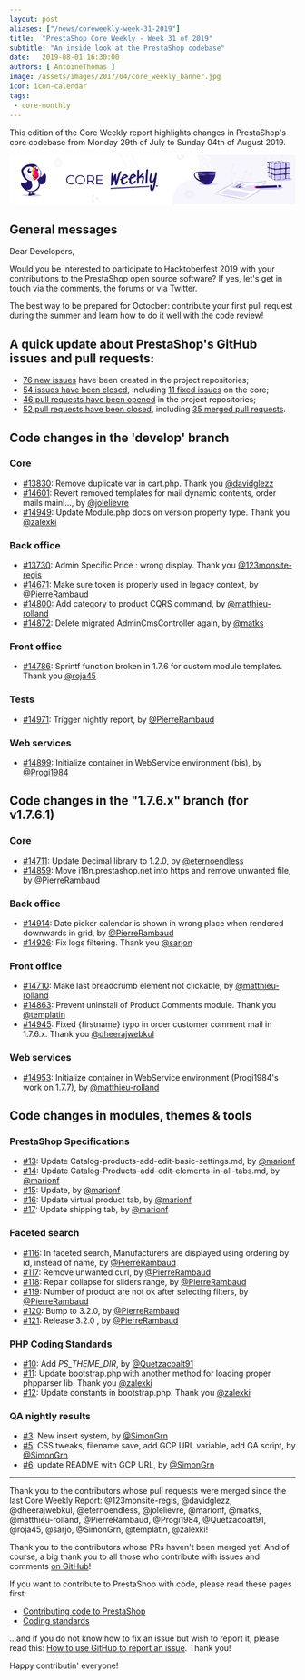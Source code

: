 ```yaml
---
layout: post
aliases: ["/news/coreweekly-week-31-2019"]
title:  "PrestaShop Core Weekly - Week 31 of 2019"
subtitle: "An inside look at the PrestaShop codebase"
date:   2019-08-01 16:30:00
authors: [ AntoineThomas ]
image: /assets/images/2017/04/core_weekly_banner.jpg
icon: icon-calendar
tags:
 - core-monthly
---
```


This edition of the Core Weekly report highlights changes in PrestaShop's core codebase from Monday 29th of July to Sunday 04th of August 2019.

![Core Weekly banner](/assets/images/2018/12/banner-core-weekly.jpg)


## General messages

Dear Developers,

Would you be interested to participate to Hacktoberfest 2019 with your contributions to the PrestaShop open source software? If yes, let's get in touch via the comments, the forums or via Twitter.

The best way to be prepared for Octocber: contribute your first pull request during the summer and learn how to do it well with the code review!


## A quick update about PrestaShop's GitHub issues and pull requests:

- [76 new issues](https://github.com/search?q=org%3APrestaShop+is%3Apublic++-repo%3Aprestashop%2Fprestashop.github.io++is%3Aissue+created%3A2019-07-29..2019-08-04) have been created in the project repositories;
- [54 issues have been closed](https://github.com/search?q=org%3APrestaShop+is%3Apublic++-repo%3Aprestashop%2Fprestashop.github.io++is%3Aissue+closed%3A2019-07-29..2019-08-04), including [11 fixed issues](https://github.com/search?q=org%3APrestaShop+is%3Apublic++-repo%3Aprestashop%2Fprestashop.github.io++is%3Aissue+label%3Afixed+closed%3A2019-07-29..2019-08-04) on the core;
- [46 pull requests have been opened](https://github.com/search?q=org%3APrestaShop+is%3Apublic++-repo%3Aprestashop%2Fprestashop.github.io++is%3Apr+created%3A2019-07-29..2019-08-04) in the project repositories;
- [52 pull requests have been closed](https://github.com/search?q=org%3APrestaShop+is%3Apublic++-repo%3Aprestashop%2Fprestashop.github.io++is%3Apr+closed%3A2019-07-29..2019-08-04), including [35 merged pull requests](https://github.com/search?q=org%3APrestaShop+is%3Apublic++-repo%3Aprestashop%2Fprestashop.github.io++is%3Apr+merged%3A2019-07-29..2019-08-04).


## Code changes in the 'develop' branch

### Core

* [#13830](https://github.com/PrestaShop/PrestaShop/pull/13830): Remove duplicate var in cart.php. Thank you [@davidglezz](https://github.com/davidglezz)
* [#14601](https://github.com/PrestaShop/PrestaShop/pull/14601): Revert removed templates for mail dynamic contents, order mails mainl…, by [@jolelievre](https://github.com/jolelievre)
* [#14949](https://github.com/PrestaShop/PrestaShop/pull/14949): Update Module.php docs on version property type. Thank you [@zalexki](https://github.com/zalexki)


### Back office

* [#13730](https://github.com/PrestaShop/PrestaShop/pull/13730): Admin Specific Price : wrong display. Thank you [@123monsite-regis](https://github.com/123monsite-regis)
* [#14671](https://github.com/PrestaShop/PrestaShop/pull/14671): Make sure token is properly used in legacy context, by [@PierreRambaud](https://github.com/PierreRambaud)
* [#14800](https://github.com/PrestaShop/PrestaShop/pull/14800): Add category to product CQRS command, by [@matthieu-rolland](https://github.com/matthieu-rolland)
* [#14872](https://github.com/PrestaShop/PrestaShop/pull/14872): Delete migrated AdminCmsController again, by [@matks](https://github.com/matks)


### Front office

* [#14786](https://github.com/PrestaShop/PrestaShop/pull/14786): Sprintf function broken in 1.7.6 for custom module templates. Thank you [@roja45](https://github.com/roja45)


### Tests

* [#14971](https://github.com/PrestaShop/PrestaShop/pull/14971): Trigger nightly report, by [@PierreRambaud](https://github.com/PierreRambaud)


### Web services

* [#14899](https://github.com/PrestaShop/PrestaShop/pull/14899): Initialize container in WebService environment (bis), by [@Progi1984](https://github.com/Progi1984)


## Code changes in the "1.7.6.x" branch (for v1.7.6.1)

### Core

* [#14711](https://github.com/PrestaShop/PrestaShop/pull/14711): Update Decimal library to 1.2.0, by [@eternoendless](https://github.com/eternoendless)
* [#14859](https://github.com/PrestaShop/PrestaShop/pull/14859): Move i18n.prestashop.net into https and remove unwanted file, by [@PierreRambaud](https://github.com/PierreRambaud)


### Back office

* [#14914](https://github.com/PrestaShop/PrestaShop/pull/14914): Date picker calendar is shown in wrong place when rendered downwards in grid, by [@PierreRambaud](https://github.com/PierreRambaud)
* [#14926](https://github.com/PrestaShop/PrestaShop/pull/14926): Fix logs filtering. Thank you [@sarjon](https://github.com/sarjon)


### Front office

* [#14710](https://github.com/PrestaShop/PrestaShop/pull/14710): Make last breadcrumb element not clickable, by [@matthieu-rolland](https://github.com/matthieu-rolland)
* [#14863](https://github.com/PrestaShop/PrestaShop/pull/14863): Prevent uninstall of Product Comments module. Thank you [@templatin](https://github.com/templatin)
* [#14945](https://github.com/PrestaShop/PrestaShop/pull/14945): Fixed {firstname} typo in order customer comment mail in 1.7.6.x. Thank you [@dheerajwebkul](https://github.com/dheerajwebkul)


### Web services

* [#14953](https://github.com/PrestaShop/PrestaShop/pull/14953): Initialize container in WebService environment (Progi1984's work on 1.7.7), by [@matthieu-rolland](https://github.com/matthieu-rolland)


## Code changes in modules, themes & tools

### PrestaShop Specifications

* [#13](https://github.com/PrestaShop/prestashop-specs/pull/13): Update Catalog-products-add-edit-basic-settings.md, by [@marionf](https://github.com/marionf)
* [#14](https://github.com/PrestaShop/prestashop-specs/pull/14): Update Catalog-Products-add-edit-elements-in-all-tabs.md, by [@marionf](https://github.com/marionf)
* [#15](https://github.com/PrestaShop/prestashop-specs/pull/15): Update, by [@marionf](https://github.com/marionf)
* [#16](https://github.com/PrestaShop/prestashop-specs/pull/16): Update virtual product tab, by [@marionf](https://github.com/marionf)
* [#17](https://github.com/PrestaShop/prestashop-specs/pull/17): Update shipping tab, by [@marionf](https://github.com/marionf)


### Faceted search

* [#116](https://github.com/PrestaShop/ps_facetedsearch/pull/116): In faceted search, Manufacturers are displayed using ordering by id, instead of name, by [@PierreRambaud](https://github.com/PierreRambaud)
* [#117](https://github.com/PrestaShop/ps_facetedsearch/pull/117): Remove unwanted curl, by [@PierreRambaud](https://github.com/PierreRambaud)
* [#118](https://github.com/PrestaShop/ps_facetedsearch/pull/118): Repair collapse for sliders range, by [@PierreRambaud](https://github.com/PierreRambaud)
* [#119](https://github.com/PrestaShop/ps_facetedsearch/pull/119): Number of product are not ok after selecting filters, by [@PierreRambaud](https://github.com/PierreRambaud)
* [#120](https://github.com/PrestaShop/ps_facetedsearch/pull/120): Bump to 3.2.0, by [@PierreRambaud](https://github.com/PierreRambaud)
* [#121](https://github.com/PrestaShop/ps_facetedsearch/pull/121): Release 3.2.0 , by [@PierreRambaud](https://github.com/PierreRambaud)


### PHP Coding Standards

* [#10](https://github.com/PrestaShop/php-coding-standards/pull/10): Add _PS_THEME_DIR_, by [@Quetzacoalt91](https://github.com/Quetzacoalt91)
* [#11](https://github.com/PrestaShop/php-coding-standards/pull/11): Update bootstrap.php with another method for loading proper phpparser lib. Thank you [@zalexki](https://github.com/zalexki)
* [#12](https://github.com/PrestaShop/php-coding-standards/pull/12): Update constants in bootstrap.php. Thank you [@zalexki](https://github.com/zalexki)


### QA nightly results

* [#3](https://github.com/PrestaShop/QANightlyResults/pull/3): New insert system, by [@SimonGrn](https://github.com/SimonGrn)
* [#5](https://github.com/PrestaShop/QANightlyResults/pull/5): CSS tweaks, filename save, add GCP URL variable, add GA script, by [@SimonGrn](https://github.com/SimonGrn)
* [#6](https://github.com/PrestaShop/QANightlyResults/pull/6): update README with GCP URL, by [@SimonGrn](https://github.com/SimonGrn)


<hr />

Thank you to the contributors whose pull requests were merged since the last Core Weekly Report: @123monsite-regis, @davidglezz, @dheerajwebkul, @eternoendless, @jolelievre, @marionf, @matks, @matthieu-rolland, @PierreRambaud, @Progi1984, @Quetzacoalt91, @roja45, @sarjo, @SimonGrn, @templatin, @zalexki!

Thank you to the contributors whose PRs haven't been merged yet! And of course, a big thank you to all those who contribute with issues and comments [on GitHub](https://github.com/PrestaShop/PrestaShop)!

If you want to contribute to PrestaShop with code, please read these pages first:

 * [Contributing code to PrestaShop](https://devdocs.prestashop.com/1.7/contribute/contribution-guidelines/)
 * [Coding standards](https://devdocs.prestashop.com/1.7/development/coding-standards/)

...and if you do not know how to fix an issue but wish to report it, please read this: [How to use GitHub to report an issue](https://devdocs.prestashop.com/1.7/contribute/contribute-reporting-issues/). Thank you!

Happy contributin' everyone!
